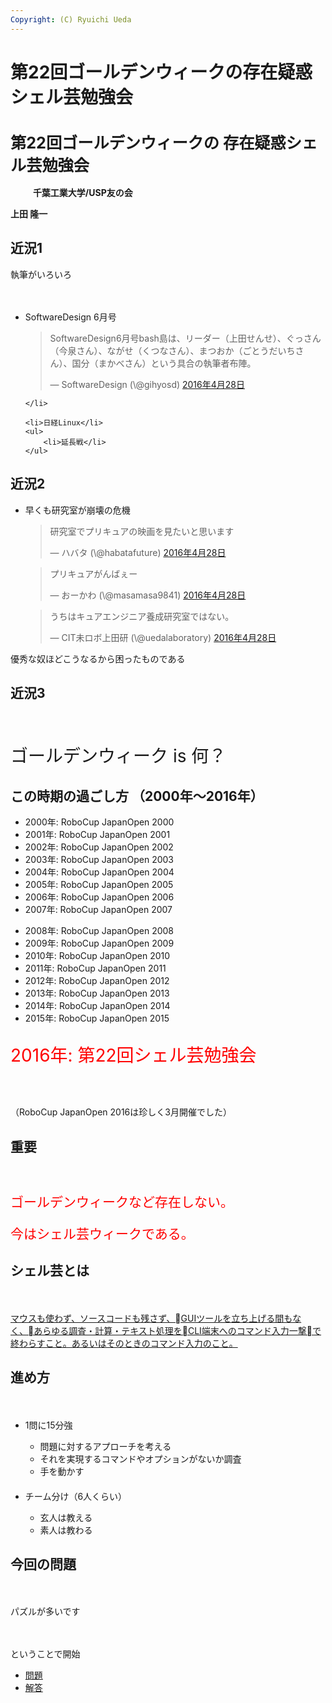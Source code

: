 ```yaml
---
Copyright: (C) Ryuichi Ueda
---
```



# 第22回ゴールデンウィークの存在疑惑シェル芸勉強会
<h1 style="font-size:180%">第22回ゴールデンウィークの
存在疑惑シェル芸勉強会</h1>
　
　
<strong>千葉工業大学/USP友の会</strong>

<strong>上田 隆一</strong>


<!--nextpage-->

<h2>近況1</h2>
<p>執筆がいろいろ</p>
　
<ul>
	<li>SoftwareDesign 6月号<blockquote class="twitter-tweet" data-lang="ja"><p lang="ja" dir="ltr">SoftwareDesign6月号bash島は、リーダー（上田せんせ）、ぐっさん（今泉さん）、ながせ（くつなさん）、まつおか（ごとうだいちさん）、国分（まかべさん）という具合の執筆者布陣。</p>&mdash; SoftwareDesign (\@gihyosd) <a href="https://twitter.com/gihyosd/status/725630847714369536">2016年4月28日</a></blockquote>
<script async src="//platform.twitter.com/widgets.js" charset="utf-8"></script>

	</li>

	<li>日経Linux</li>
	<ul>
		<li>延長戦</li>
	</ul>
</ul>


<!--nextpage-->

<h2>近況2</h2>

<ul>
	<li>早くも研究室が崩壊の危機

<blockquote class="twitter-tweet" data-lang="ja"><p lang="ja" dir="ltr">研究室でプリキュアの映画を見たいと思います</p>&mdash; ハバタ (\@habatafuture) <a href="https://twitter.com/habatafuture/status/725541256353345537">2016年4月28日</a></blockquote>
<script async src="//platform.twitter.com/widgets.js" charset="utf-8"></script>
<blockquote class="twitter-tweet" data-lang="ja"><p lang="ja" dir="ltr">プリキュアがんばぇー</p>&mdash; おーかわ (\@masamasa9841) <a href="https://twitter.com/masamasa9841/status/725541360665677828">2016年4月28日</a></blockquote>
<script async src="//platform.twitter.com/widgets.js" charset="utf-8"></script>
<blockquote class="twitter-tweet" data-lang="ja"><p lang="ja" dir="ltr">うちはキュアエンジニア養成研究室ではない。</p>&mdash; CIT未ロボ上田研 (\@uedalaboratory) <a href="https://twitter.com/uedalaboratory/status/725546785855295488">2016年4月28日</a></blockquote>
<script async src="//platform.twitter.com/widgets.js" charset="utf-8"></script></li>
</ul>

<p>優秀な奴ほどこうなるから困ったものである</p>

<!--nextpage-->

<h2>近況3</h2>
　
<p style="font-size:200%">ゴールデンウィーク is 何？</p>

<!--nextpage-->


<h2>この時期の過ごし方
（2000年〜2016年）</h2>

<ul>
	<li>2000年: RoboCup JapanOpen 2000</li>
	<li>2001年: RoboCup JapanOpen 2001</li>
	<li>2002年: RoboCup JapanOpen 2002</li>
	<li>2003年: RoboCup JapanOpen 2003</li>
	<li>2004年: RoboCup JapanOpen 2004</li>
	<li>2005年: RoboCup JapanOpen 2005</li>
	<li>2006年: RoboCup JapanOpen 2006</li>
	<li>2007年: RoboCup JapanOpen 2007</li>
</ul>


<!--nextpage-->


<ul>
	<li>2008年: RoboCup JapanOpen 2008</li>
	<li>2009年: RoboCup JapanOpen 2009</li>
	<li>2010年: RoboCup JapanOpen 2010</li>
	<li>2011年: RoboCup JapanOpen 2011</li>
	<li>2012年: RoboCup JapanOpen 2012</li>
	<li>2013年: RoboCup JapanOpen 2013</li>
	<li>2014年: RoboCup JapanOpen 2014</li>
	<li>2015年: RoboCup JapanOpen 2015</li>
</ul>

<!--nextpage-->

<p style="color:red;font-size:200%">2016年:
第22回シェル芸勉強会</p>
　
<p>（RoboCup JapanOpen 2016は珍しく3月開催でした）</p>


<!--nextpage-->

<h2>重要</h2>
　
<p style="color:red;font-size:150%">ゴールデンウィークなど存在しない。</p>
<p style="color:red;font-size:150%">今はシェル芸ウィークである。</p>



<!--nextpage-->

<h2>シェル芸とは</h2>
　
<p><a href="https://blog.ueda.asia/?page_id=1434" target="_blank">マウスも使わず、ソースコードも残さず、GUIツールを立ち上げる間もなく、あらゆる調査・計算・テキスト処理をCLI端末へのコマンド入力一撃で終わらすこと。あるいはそのときのコマンド入力のこと。</a></p>


<!--nextpage-->

<h2>進め方</h2>
　
<ul>
	<li>1問に15分強</li>
	<ul>
		<li>問題に対するアプローチを考える</li>
		<li>それを実現するコマンドやオプションがないか調査</li>
		<li>手を動かす</li>
	</ul>
　
	<li>チーム分け（6人くらい）</li>
	<ul>
		<li>玄人は教える</li>
		<li>素人は教わる</li>
	</ul>
</ul>

<!--nextpage-->

<h2>今回の問題</h2>
　
<p>パズルが多いです</p>
　
<p>ということで開始</p>

<ul>
	<li><a href="https://blog.ueda.asia/?p=8073">問題</a></li>
	<li><a href="https://blog.ueda.asia/?p=8028">解答</a></li>
</ul>


